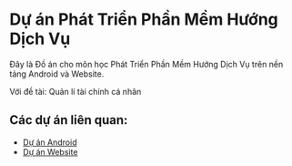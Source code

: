 # Dự án Phát Triển Phần Mềm Hướng Dịch Vụ

Đây là Đồ án cho môn học Phát Triển Phần Mềm Hướng Dịch Vụ trên nền tảng Android và Website.

Với đề tài: Quản lí tài chính cá nhân

## Các dự án liên quan: 

- [Dự án Android](https://github.com/Thinh-GJaa/DoAn_Phat_Trien_Phan_Mem_Huong_Dich_Vu_Android)
- [Dự án Website](https://github.com/Thinh-GJaa/DoAn_Phat_Trien_Phan_Mem_Huong_Dich_Vu_Website)
